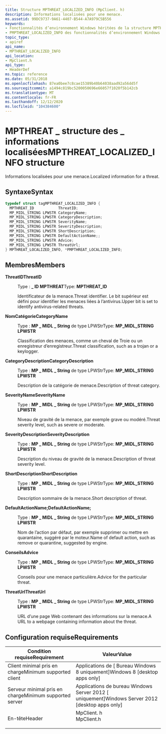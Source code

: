 ```yaml
---
title: Structure MPTHREAT_LOCALIZED_INFO (MpClient. h)
description: Informations localisées pour une menace.
ms.assetid: 99DC9737-9A61-4407-B544-A7A979C5B556
keywords:
- Fonctionnalités d’environnement Windows héritées de la structure MPTHREAT_LOCALIZED_INFO
- PMPTHREAT_LOCALIZED_INFO des fonctionnalités d’environnement Windows héritées du pointeur de structure
topic_type:
- apiref
api_name:
- MPTHREAT_LOCALIZED_INFO
api_location:
- MpClient.h
api_type:
- HeaderDef
ms.topic: reference
ms.date: 05/31/2018
ms.openlocfilehash: 87ea0bee7c8cae15389b40b64038aad92a56dd5f
ms.sourcegitcommit: a1494c819bc5200050696e66057f1020f5b142cb
ms.translationtype: MT
ms.contentlocale: fr-FR
ms.lasthandoff: 12/12/2020
ms.locfileid: "104384600"
---
```

# <a name="mpthreat_localized_info-structure"></a><span data-ttu-id="cc75b-105">MPTHREAT \_ structure des \_ informations localisées</span><span class="sxs-lookup"><span data-stu-id="cc75b-105">MPTHREAT\_LOCALIZED\_INFO structure</span></span>

<span data-ttu-id="cc75b-106">Informations localisées pour une menace.</span><span class="sxs-lookup"><span data-stu-id="cc75b-106">Localized information for a threat.</span></span>

## <a name="syntax"></a><span data-ttu-id="cc75b-107">Syntaxe</span><span class="sxs-lookup"><span data-stu-id="cc75b-107">Syntax</span></span>


```C++
typedef struct tagMPTHREAT_LOCALIZED_INFO {
  MPTHREAT_ID           ThreatID;
  MP_MIDL_STRING LPWSTR CategoryName;
  MP_MIDL_STRING LPWSTR CategoryDescription;
  MP_MIDL_STRING LPWSTR SeverityName;
  MP_MIDL_STRING LPWSTR SeverityDescription;
  MP_MIDL_STRING LPWSTR ShortDescription;
  MP_MIDL_STRING LPWSTR DefaultActionName;;
  MP_MIDL_STRING LPWSTR Advice;
  MP_MIDL_STRING LPWSTR ThreatUrl;
} MPTHREAT_LOCALIZED_INFO, *PMPTHREAT_LOCALIZED_INFO;
```



## <a name="members"></a><span data-ttu-id="cc75b-108">Membres</span><span class="sxs-lookup"><span data-stu-id="cc75b-108">Members</span></span>

<dl> <dt>

<span data-ttu-id="cc75b-109">**ThreatID**</span><span class="sxs-lookup"><span data-stu-id="cc75b-109">**ThreatID**</span></span>
</dt> <dd>

<span data-ttu-id="cc75b-110">Type : **\_ ID MPTHREAT**</span><span class="sxs-lookup"><span data-stu-id="cc75b-110">Type: **MPTHREAT\_ID**</span></span>

</dd> <dd>

<span data-ttu-id="cc75b-111">Identificateur de la menace.</span><span class="sxs-lookup"><span data-stu-id="cc75b-111">Threat identifier.</span></span> <span data-ttu-id="cc75b-112">Le bit supérieur est défini pour identifier les menaces liées à l’antivirus.</span><span class="sxs-lookup"><span data-stu-id="cc75b-112">Upper bit is set to identify antivirus-related threats.</span></span>

</dd> <dt>

<span data-ttu-id="cc75b-113">**NomCatégorie**</span><span class="sxs-lookup"><span data-stu-id="cc75b-113">**CategoryName**</span></span>
</dt> <dd>

<span data-ttu-id="cc75b-114">Type : **MP \_ MIDL \_ String** de type LPWStr</span><span class="sxs-lookup"><span data-stu-id="cc75b-114">Type: **MP\_MIDL\_STRING LPWSTR**</span></span>

</dd> <dd>

<span data-ttu-id="cc75b-115">Classification des menaces, comme un cheval de Troie ou un enregistreur d’enregistreur.</span><span class="sxs-lookup"><span data-stu-id="cc75b-115">Threat classification, such as a trojan or a keylogger.</span></span>

</dd> <dt>

<span data-ttu-id="cc75b-116">**CategoryDescription**</span><span class="sxs-lookup"><span data-stu-id="cc75b-116">**CategoryDescription**</span></span>
</dt> <dd>

<span data-ttu-id="cc75b-117">Type : **MP \_ MIDL \_ String** de type LPWStr</span><span class="sxs-lookup"><span data-stu-id="cc75b-117">Type: **MP\_MIDL\_STRING LPWSTR**</span></span>

</dd> <dd>

<span data-ttu-id="cc75b-118">Description de la catégorie de menace.</span><span class="sxs-lookup"><span data-stu-id="cc75b-118">Description of threat category.</span></span>

</dd> <dt>

<span data-ttu-id="cc75b-119">**SeverityName**</span><span class="sxs-lookup"><span data-stu-id="cc75b-119">**SeverityName**</span></span>
</dt> <dd>

<span data-ttu-id="cc75b-120">Type : **MP \_ MIDL \_ String** de type LPWStr</span><span class="sxs-lookup"><span data-stu-id="cc75b-120">Type: **MP\_MIDL\_STRING LPWSTR**</span></span>

</dd> <dd>

<span data-ttu-id="cc75b-121">Niveau de gravité de la menace, par exemple grave ou modéré.</span><span class="sxs-lookup"><span data-stu-id="cc75b-121">Threat severity level, such as severe or moderate.</span></span>

</dd> <dt>

<span data-ttu-id="cc75b-122">**SeverityDescription**</span><span class="sxs-lookup"><span data-stu-id="cc75b-122">**SeverityDescription**</span></span>
</dt> <dd>

<span data-ttu-id="cc75b-123">Type : **MP \_ MIDL \_ String** de type LPWStr</span><span class="sxs-lookup"><span data-stu-id="cc75b-123">Type: **MP\_MIDL\_STRING LPWSTR**</span></span>

</dd> <dd>

<span data-ttu-id="cc75b-124">Description du niveau de gravité de la menace.</span><span class="sxs-lookup"><span data-stu-id="cc75b-124">Description of threat severity level.</span></span>

</dd> <dt>

<span data-ttu-id="cc75b-125">**ShortDescription**</span><span class="sxs-lookup"><span data-stu-id="cc75b-125">**ShortDescription**</span></span>
</dt> <dd>

<span data-ttu-id="cc75b-126">Type : **MP \_ MIDL \_ String** de type LPWStr</span><span class="sxs-lookup"><span data-stu-id="cc75b-126">Type: **MP\_MIDL\_STRING LPWSTR**</span></span>

</dd> <dd>

<span data-ttu-id="cc75b-127">Description sommaire de la menace.</span><span class="sxs-lookup"><span data-stu-id="cc75b-127">Short description of threat.</span></span>

</dd> <dt>

<span data-ttu-id="cc75b-128">**DefaultActionName;**</span><span class="sxs-lookup"><span data-stu-id="cc75b-128">**DefaultActionName;**</span></span>
</dt> <dd>

<span data-ttu-id="cc75b-129">Type : **MP \_ MIDL \_ String** de type LPWStr</span><span class="sxs-lookup"><span data-stu-id="cc75b-129">Type: **MP\_MIDL\_STRING LPWSTR**</span></span>

</dd> <dd>

<span data-ttu-id="cc75b-130">Nom de l’action par défaut, par exemple supprimer ou mettre en quarantaine, suggéré par le moteur.</span><span class="sxs-lookup"><span data-stu-id="cc75b-130">Name of default action, such as remove or quarantine, suggested by engine.</span></span>

</dd> <dt>

<span data-ttu-id="cc75b-131">**Conseils**</span><span class="sxs-lookup"><span data-stu-id="cc75b-131">**Advice**</span></span>
</dt> <dd>

<span data-ttu-id="cc75b-132">Type : **MP \_ MIDL \_ String** de type LPWStr</span><span class="sxs-lookup"><span data-stu-id="cc75b-132">Type: **MP\_MIDL\_STRING LPWSTR**</span></span>

</dd> <dd>

<span data-ttu-id="cc75b-133">Conseils pour une menace particulière.</span><span class="sxs-lookup"><span data-stu-id="cc75b-133">Advice for the particular threat.</span></span>

</dd> <dt>

<span data-ttu-id="cc75b-134">**ThreatUrl**</span><span class="sxs-lookup"><span data-stu-id="cc75b-134">**ThreatUrl**</span></span>
</dt> <dd>

<span data-ttu-id="cc75b-135">Type : **MP \_ MIDL \_ String** de type LPWStr</span><span class="sxs-lookup"><span data-stu-id="cc75b-135">Type: **MP\_MIDL\_STRING LPWSTR**</span></span>

</dd> <dd>

<span data-ttu-id="cc75b-136">URL d’une page Web contenant des informations sur la menace.</span><span class="sxs-lookup"><span data-stu-id="cc75b-136">A URL to a webpage containing information about the threat.</span></span>

</dd> </dl>

## <a name="requirements"></a><span data-ttu-id="cc75b-137">Configuration requise</span><span class="sxs-lookup"><span data-stu-id="cc75b-137">Requirements</span></span>



| <span data-ttu-id="cc75b-138">Condition requise</span><span class="sxs-lookup"><span data-stu-id="cc75b-138">Requirement</span></span> | <span data-ttu-id="cc75b-139">Valeur</span><span class="sxs-lookup"><span data-stu-id="cc75b-139">Value</span></span> |
|-------------------------------------|---------------------------------------------------------------------------------------|
| <span data-ttu-id="cc75b-140">Client minimal pris en charge</span><span class="sxs-lookup"><span data-stu-id="cc75b-140">Minimum supported client</span></span><br/> | <span data-ttu-id="cc75b-141">Applications de \[ Bureau Windows 8 uniquement\]</span><span class="sxs-lookup"><span data-stu-id="cc75b-141">Windows 8 \[desktop apps only\]</span></span><br/>                                            |
| <span data-ttu-id="cc75b-142">Serveur minimal pris en charge</span><span class="sxs-lookup"><span data-stu-id="cc75b-142">Minimum supported server</span></span><br/> | <span data-ttu-id="cc75b-143">Applications de bureau Windows Server 2012 \[ uniquement\]</span><span class="sxs-lookup"><span data-stu-id="cc75b-143">Windows Server 2012 \[desktop apps only\]</span></span><br/>                                  |
| <span data-ttu-id="cc75b-144">En-tête</span><span class="sxs-lookup"><span data-stu-id="cc75b-144">Header</span></span><br/>                   | <dl> <span data-ttu-id="cc75b-145"><dt>MpClient. h</dt></span><span class="sxs-lookup"><span data-stu-id="cc75b-145"><dt>MpClient.h</dt></span></span> </dl> |



 

 





